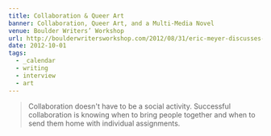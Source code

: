 ```yaml
---
title: Collaboration & Queer Art
banner: Collaboration, Queer Art, and a Multi-Media Novel
venue: Boulder Writers’ Workshop
url: http://boulderwritersworkshop.com/2012/08/31/eric-meyer-discusses-collaboration-queer-art-and-his-multi-media-novel/
date: 2012-10-01
tags:
  - _calendar
  - writing
  - interview
  - art
---
```


> Collaboration doesn't have to be a social activity.
> Successful collaboration is knowing when to bring people together
> and when to send them home with individual assignments.


